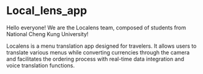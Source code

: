 # Local_lens_app

Hello everyone!
We are the Localens team, composed of students from National Cheng Kung University!

Localens is a menu translation app designed for travelers. It allows users to translate various menus while converting currencies through the camera and facilitates the ordering process with real-time data integration and voice translation functions.
